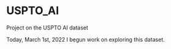 # USPTO_AI
Project on the USPTO AI dataset

Today, March 1st, 2022 I begun work on exploring this dataset.
